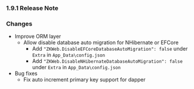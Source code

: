 ﻿### 1.9.1 Release Note

### Changes

- Improve ORM layer
	- Allow disable database auto migration for NHibernate or EFCore
		- Add `"ZKWeb.DisableEFCoreDatabaseAutoMigration": false` under `Extra` in `App_Data\config.json`
		- Add `"ZKWeb.DisableNHibernateDatabaseAutoMigration": false` under `Extra` in `App_Data\config.json`
- Bug fixes
	- Fix auto increment primary key support for dapper
